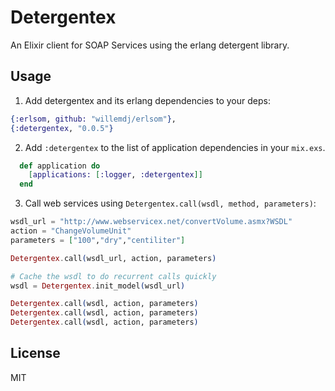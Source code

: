 Detergentex
===========

An Elixir client for SOAP Services using the erlang detergent library.

## Usage
1) Add detergentex and its erlang dependencies to your deps:

```elixir
{:erlsom, github: "willemdj/erlsom"},
{:detergentex, "0.0.5"}
```

2) Add `:detergentex` to the list of application dependencies in your `mix.exs`.

```elixir
  def application do
    [applications: [:logger, :detergentex]]
  end
```

3) Call web services using `Detergentex.call(wsdl, method, parameters)`:

```elixir
wsdl_url = "http://www.webservicex.net/convertVolume.asmx?WSDL"
action = "ChangeVolumeUnit"
parameters = ["100","dry","centiliter"]

Detergentex.call(wsdl_url, action, parameters)

# Cache the wsdl to do recurrent calls quickly
wsdl = Detergentex.init_model(wsdl_url)

Detergentex.call(wsdl, action, parameters)
Detergentex.call(wsdl, action, parameters)
Detergentex.call(wsdl, action, parameters)
```

## License
MIT
